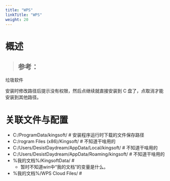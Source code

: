 ```yaml
---
title: "WPS"
linkTitle: "WPS"
weight: 20
---
```


# 概述
> 参考：
> -


垃圾软件

安装时修改路径后提示没有权限，然后点继续就直接安装到 C 盘了，点取消才能安装到其他路径。

# 关联文件与配置
- C:/ProgramData/kingsoft/ # 安装程序运行时下载的文件保存路径
- C:/rogram Files (x86)/Kingsoft/ # 不知道干啥用的
- C:/Users/DesistDaydream/AppData/Local/kingsoft/ # 不知道干啥用的
- C:/Users/DesistDaydream/AppData/Roaming/kingsoft/ # 不知道干啥用的
- %我的文档%/KingsoftData/ # 
	- 暂时不知道win中“我的文档”的变量是什么。
- %我的文档%/WPS Cloud Files/ # 
